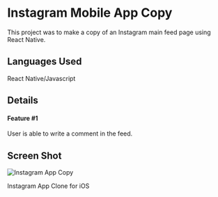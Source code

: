 # Instagram Mobile App Copy

This project was to make a copy of an Instagram main feed page using React Native.

## Languages Used

React Native/Javascript

## Details

#### Feature #1

User is able to write a comment in the feed.

## Screen Shot

![Instagram App Copy](https://miro.medium.com/max/492/1*TjhfwXCq5LXeoujVyCDOyg.png)

Instagram App Clone for iOS
